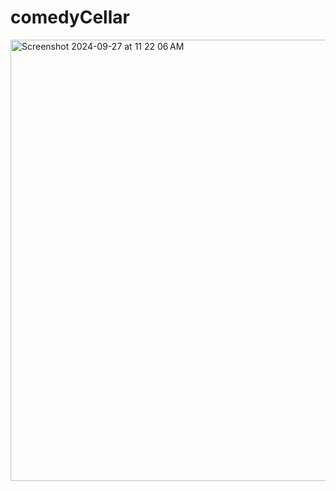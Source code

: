 # comedyCellar

<img width="706" alt="Screenshot 2024-09-27 at 11 22 06 AM" src="https://github.com/user-attachments/assets/8759d839-a95c-46eb-ae41-adf5bdf54239">
